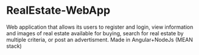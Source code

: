 # RealEstate-WebApp
Web application that allows its users to register and login, view information and images of real estate available for buying, search for real estate by multiple criteria, or post an advertisment. Made in Angular+NodeJs (MEAN stack)
